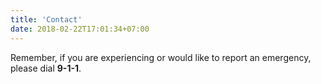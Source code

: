 ```yaml
---
title: 'Contact'
date: 2018-02-22T17:01:34+07:00
---
```


Remember, if you are experiencing or would like to report an emergency, please dial **9-1-1**.
